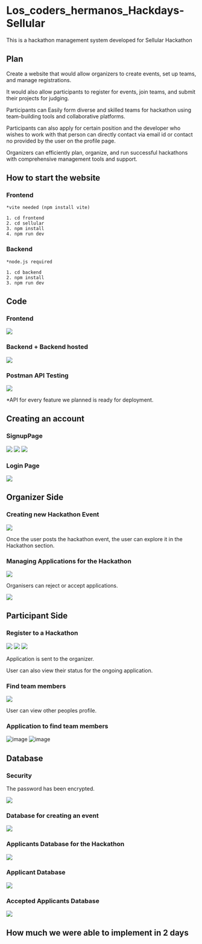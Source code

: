 # Los_coders_hermanos_Hackdays-Sellular
This is a hackathon management system developed for Sellular Hackathon


## Plan
Create a website that would allow organizers to create events, set up teams, and manage registrations.

It would also allow participants to register for events, join teams, and submit their projects for judging.

Participants can Easily form diverse and skilled teams for hackathon using team-building tools and collaborative platforms.

Participants can also apply for certain position and the developer who wishes to work with that person can directly contact via email id or contact no provided by the user on the profile page.

Organizers can efficiently plan, organize, and run successful hackathons with comprehensive management tools and support.



## How to start the website

### Frontend
    
    *vite needed (npm install vite)
    
    1. cd frontend
    2. cd sellular
    3. npm install
    4. npm run dev
    
 ### Backend
 
    *node.js required
    
    1. cd backend
    2. npm install
    3. npm run dev
    
    
    
## Code

### Frontend

<img src="https://user-images.githubusercontent.com/113037145/226199052-728b4d98-3c59-41ee-a959-17836a30b191.png">


### Backend + Backend hosted

<img src="https://user-images.githubusercontent.com/113037145/226199089-f130f88f-ea76-4b0c-b036-966966163431.png" >

### Postman API Testing

<img src="https://user-images.githubusercontent.com/113037145/226199139-40b0cb07-a406-4348-b8bd-d78398108db6.png" >

*API for every feature we planned is ready for deployment.
  
## Creating an account

### SignupPage
<img src="https://user-images.githubusercontent.com/113037145/226191167-9f35b71e-6668-4acb-a888-a549cc49ec1b.png" >
<img src="https://user-images.githubusercontent.com/113037145/226191172-e9e67f9c-3612-4d5a-8fb0-52b85e6abc78.png" >
<img src="https://user-images.githubusercontent.com/113037145/226191177-1290504b-c667-4d1c-ad70-642ef2b4445a.png" >

### Login Page
<img src="https://user-images.githubusercontent.com/113037145/226191277-78ee1382-e3c9-4ad9-bdde-f68828a9e83a.png" >

## Organizer Side

### Creating new Hackathon Event
<img src="https://user-images.githubusercontent.com/113037145/226190117-7c7e0e05-04e7-4158-8514-462d316567da.png">

Once the user posts the hackathon event, the user can explore it in the Hackathon section.


### Managing Applications for the Hackathon

<img src="https://user-images.githubusercontent.com/113037145/226199934-81ce6228-8f8c-44f0-b4ef-ef07b5a65684.png">

Organisers can reject or accept applications.


<img src="https://user-images.githubusercontent.com/113037145/226200610-6cd77921-2771-4b64-9fa3-e7dff9004215.png" >


## Participant Side



### Register to a Hackathon
<img src="https://user-images.githubusercontent.com/113037145/226191392-8110d325-9141-4b4f-81fb-bed29a14b1f2.png">
<img src="https://user-images.githubusercontent.com/113037145/226191454-79b9af38-af20-45f5-8d96-a18a7e4a819e.png" >
<img src="https://user-images.githubusercontent.com/113037145/226191458-ff427698-796f-4522-90bc-fedc05bcfd92.png" >

Application is sent to the organizer.



User can also view their status for the ongoing application.

### Find team members
<img src="https://user-images.githubusercontent.com/113037145/226191519-6e025f57-f3a6-4b69-b5f0-bbe012ec6ecf.png" >

User can view other peoples profile.

### Application to find team members

![image](https://user-images.githubusercontent.com/113037145/226203129-b5cf0fe4-e65a-46f7-9543-d9e854b4123a.png)
![image](https://user-images.githubusercontent.com/113037145/226203173-0720b173-99d9-4fcf-a49f-e4245b0b42cb.png)


## Database

### Security

The password has been encrypted.

<img src="https://user-images.githubusercontent.com/113037145/226197804-386430a2-d9aa-4406-999f-0e8b26075cc8.png" >

### Database for creating an event

<img src="https://user-images.githubusercontent.com/113037145/226197905-58447ede-ea44-4aa6-a4fe-16fd83d0c092.png">

### Applicants Database for the Hackathon

<img src="https://user-images.githubusercontent.com/113037145/226198095-d165062d-2152-48cc-beac-ce41a2cb9d3d.png" >

### Applicant Database

<img src="https://user-images.githubusercontent.com/113037145/226198012-a7218d94-3695-4988-8738-058bdae613a4.png" >

### Accepted Applicants Database

<img src="https://user-images.githubusercontent.com/113037145/226198573-f6083280-729e-413e-bd4d-36e87051389d.png" >



## How much we were able to implement in 2 days







